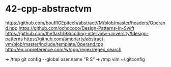 # 42-cpp-abstractvm

https://github.com/boufflGEpitech/abstractVM/blob/master/headers/Operand.hpp
https://github.com/ochococo/Design-Patterns-In-Swift
https://github.com/theflash193/coding-interview-university#design-patterns
https://github.com/amoriarty/abstract-vm/blob/master/include/template/Operand.tpp
http://en.cppreference.com/w/cpp/regex/regex_search

➜  /tmp git config --global user.name "R S"
➜  /tmp vim ~/.gitconfig
